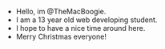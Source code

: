 - Hello, im @TheMacBoogie.
- I am a 13 year old web developing student.
- I hope to have a nice time around here.
- Merry Christmas everyone!
<!---
TheMacBoogie/TheMacBoogie is a ✨ special ✨ repository because its `README.md` (this file) appears on your GitHub profile.
You can click the Preview link to take a look at your changes.
--->

